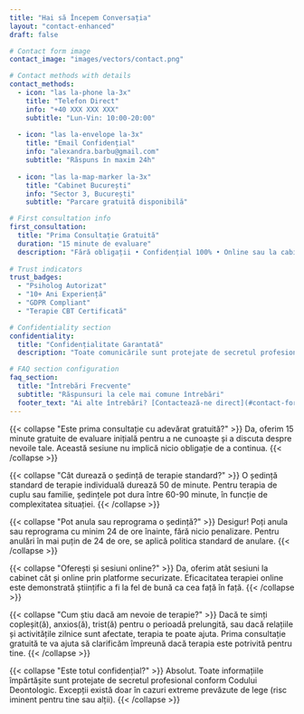 ```yaml
---
title: "Hai să Începem Conversația"
layout: "contact-enhanced"
draft: false

# Contact form image
contact_image: "images/vectors/contact.png"

# Contact methods with details
contact_methods:
  - icon: "las la-phone la-3x"
    title: "Telefon Direct"
    info: "+40 XXX XXX XXX"
    subtitle: "Lun-Vin: 10:00-20:00"
    
  - icon: "las la-envelope la-3x"
    title: "Email Confidențial"
    info: "alexandra.barbu@gmail.com"
    subtitle: "Răspuns în maxim 24h"
    
  - icon: "las la-map-marker la-3x"
    title: "Cabinet București"
    info: "Sector 3, București"
    subtitle: "Parcare gratuită disponibilă"

# First consultation info
first_consultation:
  title: "Prima Consultație Gratuită"
  duration: "15 minute de evaluare"
  description: "Fără obligații • Confidențial 100% • Online sau la cabinet"
  
# Trust indicators
trust_badges:
  - "Psiholog Autorizat"
  - "10+ Ani Experiență"
  - "GDPR Compliant"
  - "Terapie CBT Certificată"

# Confidentiality section
confidentiality:
  title: "Confidențialitate Garantată"
  description: "Toate comunicările sunt protejate de secretul profesional conform Codului Deontologic al Psihologilor din România. Informațiile tale personale sunt tratate cu maximă confidențialitate și siguranță."

# FAQ section configuration
faq_section:
  title: "Întrebări Frecvente"
  subtitle: "Răspunsuri la cele mai comune întrebări"
  footer_text: "Ai alte întrebări? [Contactează-ne direct](#contact-form)"
---
```


{{< collapse "Este prima consultație cu adevărat gratuită?" >}}
Da, oferim 15 minute gratuite de evaluare inițială pentru a ne cunoaște și a discuta despre nevoile tale. Această sesiune nu implică nicio obligație de a continua.
{{< /collapse >}}

{{< collapse "Cât durează o ședință de terapie standard?" >}}
O ședință standard de terapie individuală durează 50 de minute. Pentru terapia de cuplu sau familie, ședințele pot dura între 60-90 minute, în funcție de complexitatea situației.
{{< /collapse >}}

{{< collapse "Pot anula sau reprograma o ședință?" >}}
Desigur! Poți anula sau reprograma cu minim 24 de ore înainte, fără nicio penalizare. Pentru anulări în mai puțin de 24 de ore, se aplică politica standard de anulare.
{{< /collapse >}}

{{< collapse "Oferești și sesiuni online?" >}}
Da, oferim atât sesiuni la cabinet cât și online prin platforme securizate. Eficacitatea terapiei online este demonstrată științific a fi la fel de bună ca cea față în față.
{{< /collapse >}}

{{< collapse "Cum știu dacă am nevoie de terapie?" >}}
Dacă te simți copleșit(ă), anxios(ă), trist(ă) pentru o perioadă prelungită, sau dacă relațiile și activitățile zilnice sunt afectate, terapia te poate ajuta. Prima consultație gratuită te va ajuta să clarificăm împreună dacă terapia este potrivită pentru tine.
{{< /collapse >}}

{{< collapse "Este totul confidențial?" >}}
Absolut. Toate informațiile împărtășite sunt protejate de secretul profesional conform Codului Deontologic. Excepții există doar în cazuri extreme prevăzute de lege (risc iminent pentru tine sau alții).
{{< /collapse >}}
